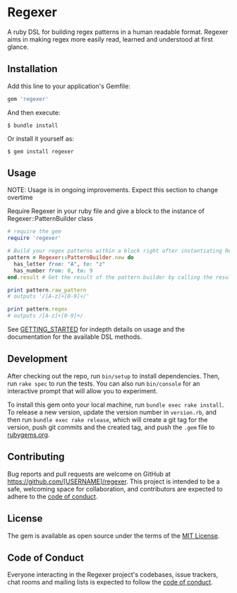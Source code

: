 # Regexer

A ruby DSL for building regex patterns in a human readable format. Regexer aims in making regex more easily read, learned and understood at first glance.

## Installation

Add this line to your application's Gemfile:

```ruby
gem 'regexer'
```

And then execute:

    $ bundle install

Or install it yourself as:

    $ gem install regexer

## Usage

NOTE: Usage is in ongoing improvements. Expect this section to change overtime

Require Regexer in your ruby file and give a block to the instance of Regexer::PatternBuilder class

```ruby
# require the gem
require 'regexer'

# Build your regex patterns within a block right after instantiating Regexer::PatternBuilder class
pattern = Regexer::PatternBuilder.new do
  has_letter from: "A", to: "z"
  has_number from: 0, to: 9
end.result # Get the result of the pattern builder by calling the result method in which it returns a Regexer::Models::Pattern object

print pattern.raw_pattern
# outputs '/[A-z]+[0-9]+/'

print pattern.regex
# outputs /[A-z]+[0-9]+/
```

See [GETTING_STARTED](./GETTING_STARTED.md) for indepth details on usage and the documentation for the available DSL methods.

## Development

After checking out the repo, run `bin/setup` to install dependencies. Then, run `rake spec` to run the tests. You can also run `bin/console` for an interactive prompt that will allow you to experiment.

To install this gem onto your local machine, run `bundle exec rake install`. To release a new version, update the version number in `version.rb`, and then run `bundle exec rake release`, which will create a git tag for the version, push git commits and the created tag, and push the `.gem` file to [rubygems.org](https://rubygems.org).

## Contributing

Bug reports and pull requests are welcome on GitHub at https://github.com/[USERNAME]/regexer. This project is intended to be a safe, welcoming space for collaboration, and contributors are expected to adhere to the [code of conduct](https://github.com/[USERNAME]/regexer/blob/master/CODE_OF_CONDUCT.md).

## License

The gem is available as open source under the terms of the [MIT License](https://opensource.org/licenses/MIT).

## Code of Conduct

Everyone interacting in the Regexer project's codebases, issue trackers, chat rooms and mailing lists is expected to follow the [code of conduct](https://github.com/[USERNAME]/regexer/blob/master/CODE_OF_CONDUCT.md).
